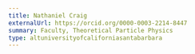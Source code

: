 ```yaml
---
title: Nathaniel Craig
externalUrl: https://orcid.org/0000-0003-2214-8447
summary: Faculty, Theoretical Particle Physics
type: altuniversityofcaliforniasantabarbara
---
```

